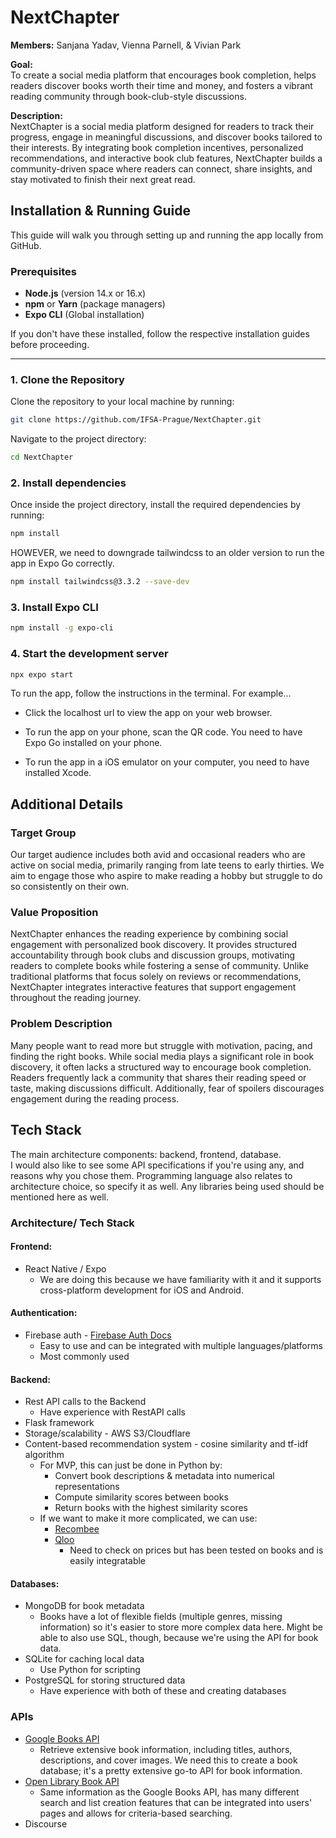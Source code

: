 # NextChapter

**Members:** Sanjana Yadav, Vienna Parnell, & Vivian Park  

**Goal:**  
To create a social media platform that encourages book completion, helps readers discover books worth their time and money, and fosters a vibrant reading community through book-club-style discussions.

**Description:**  
NextChapter is a social media platform designed for readers to track their progress, engage in meaningful discussions, and discover books tailored to their interests. By integrating book completion incentives, personalized recommendations, and interactive book club features, NextChapter builds a community-driven space where readers can connect, share insights, and stay motivated to finish their next great read.

## Installation & Running Guide

This guide will walk you through setting up and running the app locally from GitHub.

### Prerequisites

- **Node.js** (version 14.x or 16.x)
- **npm** or **Yarn** (package managers)
- **Expo CLI** (Global installation)

If you don't have these installed, follow the respective installation guides before proceeding.

---

### 1. Clone the Repository

Clone the repository to your local machine by running:

```bash
git clone https://github.com/IFSA-Prague/NextChapter.git
```

Navigate to the project directory:
```bash
cd NextChapter
```

### 2. Install dependencies

Once inside the project directory, install the required dependencies by running:

```bash
npm install
```

HOWEVER, we need to downgrade tailwindcss to an older version to run the app in Expo Go correctly.

```bash
npm install tailwindcss@3.3.2 --save-dev
```

### 3. Install Expo CLI

```bash
npm install -g expo-cli
```

### 4. Start the development server

```bash
npx expo start
```

To run the app, follow the instructions in the terminal. For example...

- Click the localhost url to view the app on your web browser.

- To run the app on your phone, scan the QR code. You need to have Expo Go installed on your phone.

- To run the app in a iOS emulator on your computer, you need to have installed Xcode.

## Additional Details 

### Target Group
Our target audience includes both avid and occasional readers who are active on social media, primarily ranging from late teens to early thirties. We aim to engage those who aspire to make reading a hobby but struggle to do so consistently on their own.

### Value Proposition
NextChapter enhances the reading experience by combining social engagement with personalized book discovery. It provides structured accountability through book clubs and discussion groups, motivating readers to complete books while fostering a sense of community. Unlike traditional platforms that focus solely on reviews or recommendations, NextChapter integrates interactive features that support engagement throughout the reading journey.

### Problem Description
Many people want to read more but struggle with motivation, pacing, and finding the right books. While social media plays a significant role in book discovery, it often lacks a structured way to encourage book completion. Readers frequently lack a community that shares their reading speed or taste, making discussions difficult. Additionally, fear of spoilers discourages engagement during the reading process.

## Tech Stack

The main architecture components: backend, frontend, database.  
I would also like to see some API specifications if you're using any, and reasons why you chose them. Programming language also relates to architecture choice, so specify it as well. Any libraries being used should be mentioned here as well.

### Architecture/ Tech Stack

#### Frontend: 
* React Native / Expo  
  * We are doing this because we have familiarity with it and it supports cross-platform development for iOS and Android.

#### Authentication:
* Firebase auth - [Firebase Auth Docs](https://firebase.google.com/docs/auth)  
  * Easy to use and can be integrated with multiple languages/platforms  
  * Most commonly used

#### Backend:
* Rest API calls to the Backend  
  * Have experience with RestAPI calls  
* Flask framework  
* Storage/scalability - AWS S3/Cloudflare  
* Content-based recommendation system - cosine similarity and tf-idf algorithm  
  * For MVP, this can just be done in Python by:  
    * Convert book descriptions & metadata into numerical representations  
    * Compute similarity scores between books  
    * Return books with the highest similarity scores  
  * If we want to make it more complicated, we can use:  
    * [Recombee](https://www.recombee.com/?utm_source=chatgpt.com)  
    * [Qloo](https://www.qloo.com/products/api)  
      * Need to check on prices but has been tested on books and is easily integratable

#### Databases:
* MongoDB for book metadata  
  * Books have a lot of flexible fields (multiple genres, missing information) so it's easier to store more complex data here. Might be able to also use SQL, though, because we're using the API for book data.  
* SQLite for caching local data  
  * Use Python for scripting  
* PostgreSQL for storing structured data  
  * Have experience with both of these and creating databases

### APIs

* [Google Books API](https://developers.google.com/books)  
  * Retrieve extensive book information, including titles, authors, descriptions, and cover images. We need this to create a book database; it's a pretty extensive go-to API for book information.
* [Open Library Book API](https://openlibrary.org/developers/api)  
  * Same information as the Google Books API, has many different search and list creation features that can be integrated into users' pages and allows for criteria-based searching.
* Discourse